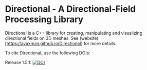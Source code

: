 # Directional - A Directional-Field Processing Library


Directional is a C++ library for creating, manipulating and visualizing directional fields on 3D meshes. See (website)[https://avaxman.github.io/Directional] for more details.

To cite Directional, use the following DOIs:

Release 1.5.1: [![DOI](https://zenodo.org/badge/99353881.svg)](https://zenodo.org/badge/latestdoi/99353881)
